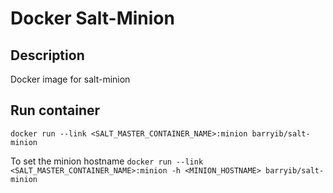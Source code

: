 Docker Salt-Minion
==================

Description
-----------
Docker image for salt-minion

Run container
-------------
`docker run --link <SALT_MASTER_CONTAINER_NAME>:minion barryib/salt-minion`

To set the minion hostname
`docker run --link <SALT_MASTER_CONTAINER_NAME>:minion -h <MINION_HOSTNAME> barryib/salt-minion`


